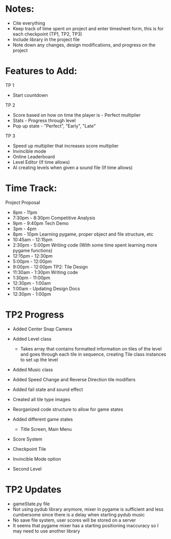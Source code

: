 # Notes:
-	Cite everything
-	Keep track of time spent on project and enter timesheet form, 
	this is for each checkpoint (TP1, TP2, TP3)
-	Include library in the project file
-	Note down any changes, design modifications, and progress on the 
	project



# Features to Add:
TP 1
- 	Start countdown


TP 2
- 	Score based on how on time the player is - Perfect multiplier
- 	Stats - Progress through level
- 	Pop up state - "Perfect", "Early", "Late"


TP 3
- 	Speed up multiplier that increases score multiplier
- 	Invincible mode
- 	Online Leaderboard
-	Level Editor (If time allows)
-	AI creating levels when given a sound file (If time allows)



# Time Track:
Project Proposal
-	8pm - 11pm
-	7:30pm - 8:30pm
Competitive Analysis
-	9pm - 9:40pm
Tech Demo
-	3pm - 4pm
-	8pm - 10pm
Learning pygame, proper object and file structure, etc
-	10:45am - 12:15pm
-	2:30pm - 5:00pm
Writing code (With some time spent learning more pygame functions)
-	12:15pm - 12:30pm
-	5:00pm - 12:00pm
-	9:00pm - 12:00pm
TP2:
Tile Design
-	11:30am - 1:30pm
Writing code
-	1:30pm - 11:00pm
-	12:30pm - 1:00am
-	1:00am - 
Updating Design Docs
- 	12:30pm - 1:00pm



# TP2 Progress
-	Added Center Snap Camera
-	Added Level class
	-	Takes array that contains formatted information on tiles
		of the level and goes through each tile in sequence,
		creating Tile class instances to set up the level
-	Added Music class
-	Added Speed Change and Reverse Direction tile modifiers
-	Added fail state and sound effect
-	Created all tile type images
-	Reorganized code structure to allow for game states
-	Added different game states
	-	Title Screen, Main Menu
-	Score System
-	Checkpoint Tile

-	Invincible Mode option
-	Second Level



# TP2 Updates
-	gameState.py file
-	Not using pydub library anymore, mixer in pygame is sufficient and
	less cumbersome since there is a delay when starting pydub music
-	No save file system, user scores will be stored on a server
-	It seems that pygame mixer has a starting positioning inaccuracy
	so I may need to use another library